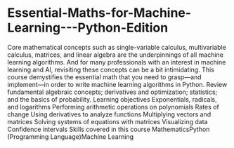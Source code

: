 # Essential-Maths-for-Machine-Learning---Python-Edition
Core mathematical concepts such as single-variable calculus, multivariable calculus, matrices, and linear algebra are the underpinnings of all machine learning algorithms. And for many professionals with an interest in machine learning and AI, revisiting these concepts can be a bit intimidating. This course demystifies the essential math that you need to grasp—and implement—in order to write machine learning algorithms in Python. Review fundamental algebraic concepts; derivatives and optimization; statistics; and the basics of probability.
Learning objectives
Exponentials, radicals, and logarithms
Performing arithmetic operations on polynomials
Rates of change
Using derivatives to analyze functions
Multiplying vectors and matrices
Solving systems of equations with matrices
Visualizing data
Confidence intervals
Skills covered in this course
MathematicsPython (Programming Language)Machine Learning
